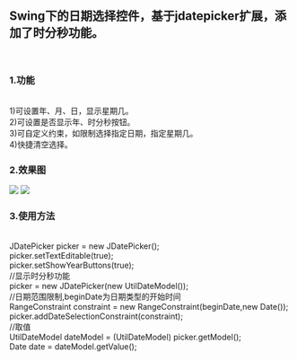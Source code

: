 <h2>Swing下的日期选择控件，基于jdatepicker扩展，添加了时分秒功能。</h2><br />
<h3>1.功能</h3><br />
  1)可设置年、月、日，显示星期几。<br />
  2)可设置是否显示年、时分秒按钮。<br />
  3)可自定义约束，如限制选择指定日期，指定星期几。<br />
  4)快捷清空选择。<br />
 <h3>2.效果图</h3>
  <image src="https://github.com/supercrsky/myjdatepicker/blob/master/pictures/date1.png" />
    <image src="https://github.com/supercrsky/myjdatepicker/blob/master/pictures/date2.png" />
<h3>3.使用方法 </h3><br />
JDatePicker picker = new JDatePicker(); <br />
picker.setTextEditable(true);<br />
picker.setShowYearButtons(true);<br />
//显示时分秒功能<br />
picker = new JDatePicker(new UtilDateModel());<br />
//日期范围限制,beginDate为日期类型的开始时间<br />
  RangeConstraint constraint = new RangeConstraint(beginDate,new Date());<br />
	picker.addDateSelectionConstraint(constraint);<br />
//取值<br />
 UtilDateModel dateModel =  (UtilDateModel) picker.getModel();<br />
 Date date = dateModel.getValue();<br />

